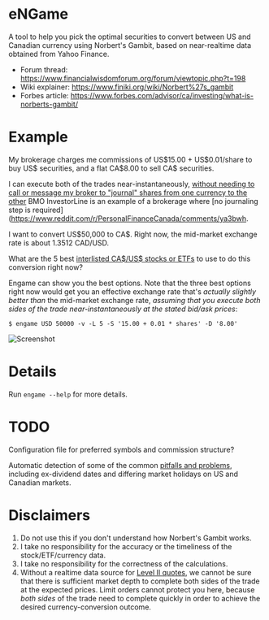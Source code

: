 # eNGame

A tool to help you pick the optimal securities to convert between US and Canadian currency using Norbert's Gambit,
based on near-realtime data obtained from Yahoo Finance.

- Forum thread: https://www.financialwisdomforum.org/forum/viewtopic.php?t=198
- Wiki explainer: https://www.finiki.org/wiki/Norbert%27s_gambit
- Forbes article: https://www.forbes.com/advisor/ca/investing/what-is-norberts-gambit/

# Example

My brokerage charges me commissions of US\$15.00 + US\$0.01/share to buy US\$ securities,
and a flat CA\$8.00 to sell CA\$ securities.

I can execute both of the trades near-instantaneously, [without
needing to call or message my broker to "journal" shares from one currency to the other](https://www.finiki.org/wiki/Norbert%27s_gambit#An_example:~:text=you%20usually%20must%20request%20that%20the%20broker%20journal%20shares%20from%20the%20long%20side%20to%20cover%20the%20short%20on%20settlement%20date%20two%20business%20days%20(T%20%2B%202)%20later.%20This%20usually%20requires%20a%20phone%20call%20to%20the%20broker.) BMO InvestorLine
is an example of a brokerage where [no journaling step is required](https://www.reddit.com/r/PersonalFinanceCanada/comments/ya3bwh.

I want to convert US\$50,000 to CA\$. Right now, the mid-market exchange rate is about 1.3512 CAD/USD.

What are the 5 best
[interlisted CA\$/US\$ stocks or ETFs](https://www.canadianmoneyforum.com/threads/dual-listed-etfs-tsx-nyse.135364/post-1972456)
to use to do this conversion right now?

Engame can show you the best options. Note that the three best options right now would get you an effective exchange rate
that's _actually slightly better than_ the mid-market exchange rate, _assuming that you execute both sides of the trade near-instantaneously
at the stated bid/ask prices_:

```
$ engame USD 50000 -v -L 5 -S '15.00 + 0.01 * shares' -D '8.00'
```
![Screenshot](screenshot.png)

# Details

Run `engame --help` for more details.

# TODO

Configuration file for preferred symbols and commission structure?

Automatic detection of some of the common [pitfalls and problems](https://www.finiki.org/wiki/Norbert%27s_gambit#Pitfalls_and_problems),
including ex-dividend dates and differing market holidays on US and Canadian markets.

# Disclaimers

1. Do not use this if you don't understand how Norbert's Gambit works.
2. I take no responsibility for the accuracy or the timeliness of the stock/ETF/currency data.
3. I take no responsibility for the correctness of the calculations.
4. Without a realtime data source for [Level II quotes](https://www.investopedia.com/articles/trading/06/level2quotes.asp#toc-what-is-level-ii),
   we cannot be sure that there is sufficient market depth to complete both sides of the trade at the expected prices. Limit orders
   cannot protect you here, because _both sides_ of the trade need to complete quickly in order to achieve the desired
   currency-conversion outcome.
